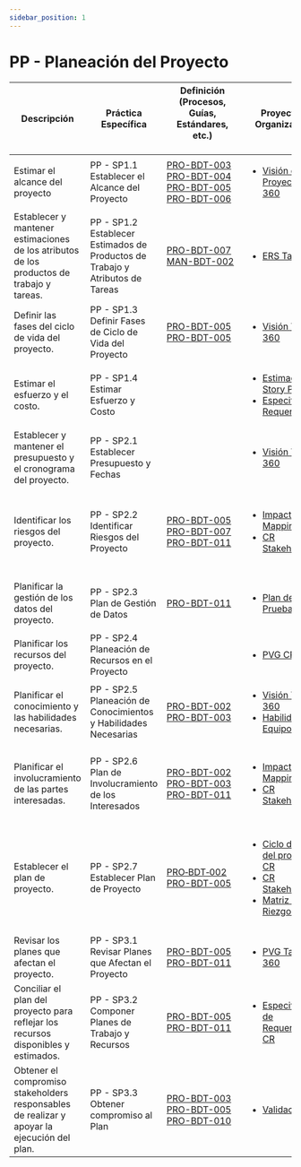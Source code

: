 ```yaml
---
sidebar_position: 1
---
```


# PP - Planeación del Proyecto

| Descripción| Práctica Específica | Definición (Procesos, Guías, Estándares, etc.) 　　　　　　　　| Proyecto CR Organizacional | Proyecto Zeitgeist | Proyecto Departamental |
| ---------- | ------------------- | ---------------------------------------------- | -------------------------- | ------------------ | ---------------------- |
| Estimar el alcance del proyecto | PP - SP1.1 Establecer el Alcance del Proyecto | [PRO-BDT-003](https://black-dot-2024.github.io/docs/procesos/pro-bdt-003)<br/>[PRO-BDT-004](https://black-dot-2024.github.io/docs/procesos/pro-bdt-004)<br/>[PRO-BDT-005](https://black-dot-2024.github.io/docs/procesos/pro-bdt-005)<br/>[PRO-BDT-006](https://black-dot-2024.github.io/docs/procesos/pro-bdt-006) |<ul><li>[Visión del Proyecto Talent 360](https://black-dot-2024.github.io/docs/cr/vision-proyecto-cr)</li></ul>|<ul><li>[Visión del Proyecto Link Bridge](https://black-dot-2024.github.io/docs/zeitgeist/vision-proyecto-ZG)</li></ul>||
| Establecer y mantener estimaciones de los atributos de los productos de trabajo y tareas. | PP - SP1.2 Establecer Estimados de Productos de Trabajo y Atributos de Tareas | [PRO-BDT-007](https://black-dot-2024.github.io/docs/procesos/pro-bdt-007)<br/>[MAN-BDT-002](https://black-dot-2024.github.io/docs/manuales/man-bdt-002)|<ul><li>[ERS Talent 360](https://docs.google.com/document/d/1hI8OAU9Ew45tZoit4cKFguI77ariTvotBL8Udo071mU/edit?usp=sharing)</li></ul>|<ul><li>[ERS Link Bridge](https://docs.google.com/document/d/1j7CtRqzuAebw2_GAww44feldwdizBmAH_09C2hNYo3M/edit?usp=sharing)</li></ul>||
| Definir las fases del ciclo de vida del proyecto.| PP - SP1.3 Definir Fases de Ciclo de Vida del Proyecto | [PRO-BDT-005](https://black-dot-2024.github.io/docs/procesos/pro-bdt-005)<br/>[PRO-BDT-005](https://black-dot-2024.github.io/docs/procesos/pro-bdt-005)| <ul><li>[Visión Talent 360](https://black-dot-2024.github.io/docs/cr/vision-proyecto-cr)</li></ul> | <ul><li>[Visión Link Bridge](https://black-dot-2024.github.io/docs/zeitgeist/vision-proyecto-ZG)</li></ul>||
| Estimar el esfuerzo y el costo. | PP - SP1.4 Estimar Esfuerzo y Costo || <ul><li>[Estimación Story Points](https://docs.google.com/spreadsheets/d/1lNOVNnsdsVJek45aO1toTt4Lu7ilCMPdROHOZuUJelY/edit?usp=sharing)</li><li>[Especificación Requerimientos](https://docs.google.com/document/d/1hI8OAU9Ew45tZoit4cKFguI77ariTvotBL8Udo071mU/edit)</li></ul> | <ul><li>[PVG Zeitgeist](https://docs.google.com/spreadsheets/d/1OztJ9xOr7IbeKYa5hAtZXQzR3f2LZphNfgC23aanGpI/edit?usp=sharing)</li><li>[Especificación Requerimientos](https://docs.google.com/document/d/1j7CtRqzuAebw2_GAww44feldwdizBmAH_09C2hNYo3M/edit)</li></ul> |<ul><li>[WBS Requerimientos](https://drive.google.com/file/d/19dlRblWGMko3MZnHVwAu8GvEydhHw7jE/view?usp=sharing)</li></ul>|
| Establecer y mantener el presupuesto y el cronograma del proyecto.| PP - SP2.1 Establecer Presupuesto y Fechas|| <ul><li>[Visión Talent 360](https://black-dot-2024.github.io/docs/cr/vision-proyecto-cr)</li></ul>| <ul><li>[Visión Link Bridge](https://black-dot-2024.github.io/docs/zeitgeist/vision-proyecto-ZG)</li></ul> ||
| Identificar los riesgos del proyecto. | PP - SP2.2 Identificar Riesgos del Proyecto | [PRO-BDT-005](https://black-dot-2024.github.io/docs/procesos/pro-bdt-005) <br/> [PRO-BDT-007](https://black-dot-2024.github.io/docs/procesos/pro-bdt-007) <br/> [PRO-BDT-011](https://black-dot-2024.github.io/docs/procesos/pro-bdt-011) | <ul><li>[Impact Mapping CR](https://black-dot-2024.github.io/docs/cr/impact-mapping-cr)</li><li>[CR Stakeholders](https://docs.google.com/document/d/1c7AzYO2hQCxZQMXD4Bfwz73qaXVOJwEkK4c9Ygz26uM/edit)</li></ul> | <ul><li>[Impact Mapping Zeitgeist](https://black-dot-2024.github.io/docs/zeitgeist/imapactMappingZG)</li><li>[Zeitgeist Stakeholders](https://docs.google.com/document/d/11KUq2jnFcGP4bKWNqkbjDMYhRN4lzizSk9CkV7-4wrI/edit#heading=h.ucljcz1ubte8)</li><li>[Plan de riesgo](https://docs.google.com/document/d/12so_aS0lc8S0RLFQ93WE19WfS5P1stKc-y-GkQZwHY8/edit#heading=h.egtxurfjw21d)</li></ul> |<ul><li>[Matriz de Riesgos](https://docs.google.com/spreadsheets/d/1qlkNWrnsY4GdnN6vlMMmOpeQMdMY4EydTHZ9DmPvUGE/edit#gid=1756945596)</li></ul> |
| Planificar la gestión de los datos del proyecto. | PP - SP2.3 Plan de Gestión de Datos | [PRO-BDT-011](https://black-dot-2024.github.io/docs/procesos/pro-bdt-011) | <ul><li>[Plan de Pruebas CR](https://black-dot-2024.github.io/docs/cr/cr-testplan)</li></ul> | <ul><li>[Plan de Pruebas Zeitgeist](https://black-dot-2024.github.io/docs/cr/cr-testplan)</li></ul>||
| Planificar los recursos del proyecto.| PP - SP2.4 Planeación de Recursos en el Proyecto||<ul><li>[PVG CR](https://docs.google.com/spreadsheets/d/1kiBQCcPcqluBKBqYi6STs0X060MW_dJF2m0mq-jRBKk/edit#gid=509034718)</li></ul>|<ul><li>[PVG Zeitgeist](https://docs.google.com/spreadsheets/d/1OztJ9xOr7IbeKYa5hAtZXQzR3f2LZphNfgC23aanGpI/edit#gid=0)</li></ul>|<ul><li>[WBS Requerimientos](https://drive.google.com/file/d/19dlRblWGMko3MZnHVwAu8GvEydhHw7jE/view)</li></ul>|
| Planificar el conocimiento y las habilidades necesarias. | PP - SP2.5 Planeación de Conocimientos y Habilidades Necesarias | [PRO-BDT-002](https://black-dot-2024.github.io/docs/procesos/pro-bdt-002) <br/> [PRO-BDT-003](https://black-dot-2024.github.io/docs/procesos/pro-bdt-003) | <ul><li>[Visión Talent 360](https://black-dot-2024.github.io/docs/cr/vision-proyecto-cr)</li><li>[Habilidades del Equipo](https://docs.google.com/spreadsheets/d/1I4VOj09aVSU3XO66GxQoq2E3B4ZLRGpBn8LZamw1w2s/edit#gid=0)</li></ul> | <ul><li>[Visión Link Bridge](https://black-dot-2024.github.io/docs/zeitgeist/vision-proyecto-ZG)</li></ul> ||
| Planificar el involucramiento de las partes interesadas.| PP - SP2.6 Plan de Involucramiento de los Interesados | [PRO-BDT-002](https://black-dot-2024.github.io/docs/procesos/pro-bdt-002) <br/> [PRO-BDT-003](https://black-dot-2024.github.io/docs/procesos/pro-bdt-003) <br/> [PRO-BDT-011](https://black-dot-2024.github.io/docs/procesos/pro-bdt-011) | <ul><li>[Impact Mapping CR](https://black-dot-2024.github.io/docs/cr/impact-mapping-cr)</li><li>[CR Stakeholders](https://docs.google.com/document/d/1c7AzYO2hQCxZQMXD4Bfwz73qaXVOJwEkK4c9Ygz26uM/edit)</li></ul> | <ul><li>[Impact Mapping Zeitgeist](https://black-dot-2024.github.io/docs/zeitgeist/imapactMappingZG)</li><li>[Zeitgeist Stakeholders](https://docs.google.com/document/d/11KUq2jnFcGP4bKWNqkbjDMYhRN4lzizSk9CkV7-4wrI/edit#heading=h.ucljcz1ubte8)</li></ul>||
| Establecer el plan de proyecto.| PP - SP2.7 Establecer Plan de Proyecto | [PRO‐BDT‐002](https://black-dot-2024.github.io/docs/procesos/pro-bdt-002) <br/> [PRO-BDT-005](https://black-dot-2024.github.io/docs/procesos/pro-bdt-005) | <ul><li>[Ciclo de vida del proyecto CR](https://black-dot-2024.github.io/docs/cr/vision-proyecto-cr)</li><li>[CR Stakeholders](https://docs.google.com/document/d/1c7AzYO2hQCxZQMXD4Bfwz73qaXVOJwEkK4c9Ygz26uM/edit?usp=sharing)</li><li>[Matriz de Riezgo CR](https://docs.google.com/spreadsheets/d/1qlkNWrnsY4GdnN6vlMMmOpeQMdMY4EydTHZ9DmPvUGE/edit#gid=165537897)</li></ul> | <ul><li>[Ciclo de vida del proyecto Zeitgeist](https://black-dot-2024.github.io/docs/zeitgeist/vision-proyecto-ZG)</li><li>[Zeitgeist Stakeholders](https://docs.google.com/document/d/11KUq2jnFcGP4bKWNqkbjDMYhRN4lzizSk9CkV7-4wrI/edit#heading=h.ucljcz1ubte8)</li><li>[Matriz de Riezgo Zeitgeist](https://docs.google.com/spreadsheets/d/1qlkNWrnsY4GdnN6vlMMmOpeQMdMY4EydTHZ9DmPvUGE/edit#gid=1358524966)</li></ul> |<ul><li>[Calendario](https://drive.google.com/file/d/1ikBr0OLpSEzDjPK3UGnMT955Bj8-b35-/view?usp=drive_link)</li><li>[Plan de Riezgo departamental](https://docs.google.com/spreadsheets/d/1qlkNWrnsY4GdnN6vlMMmOpeQMdMY4EydTHZ9DmPvUGE/edit?usp=sharing)</li><li>[Roles y Equipos](https://docs.google.com/document/d/1tlbDcuQIOfY-GX4pMjSCPiO6b4ugBuKCzLb8wETHmSQ/edit?usp=sharing)</li></ul>|
| Revisar los planes que afectan el proyecto.| PP - SP3.1 Revisar Planes que Afectan el Proyecto | [PRO-BDT-005](https://black-dot-2024.github.io/docs/procesos/pro-bdt-005) <br/> [PRO-BDT-011](https://black-dot-2024.github.io/docs/procesos/pro-bdt-011) |<ul><li>[PVG Talent 360](https://docs.google.com/spreadsheets/d/1kiBQCcPcqluBKBqYi6STs0X060MW_dJF2m0mq-jRBKk/edit?usp=sharing)</li></ul>|<ul><li>[PVG Link Bridge](https://docs.google.com/spreadsheets/d/1OztJ9xOr7IbeKYa5hAtZXQzR3f2LZphNfgC23aanGpI/edit?usp=sharing)</li></ul>||
| Conciliar el plan del proyecto para reflejar los recursos disponibles y estimados. | PP - SP3.2 Componer Planes de Trabajo y Recursos | [PRO-BDT-005](https://black-dot-2024.github.io/docs/procesos/pro-bdt-005) <br/> [PRO-BDT-011](https://black-dot-2024.github.io/docs/procesos/pro-bdt-011) | <ul><li>[Especificación de Requerimientos CR](https://docs.google.com/document/d/1hI8OAU9Ew45tZoit4cKFguI77ariTvotBL8Udo071mU/edit?usp=sharing)</li></ul> | <ul><li>[Especificación de Requerimientos Zeitgeist](https://docs.google.com/document/d/1j7CtRqzuAebw2_GAww44feldwdizBmAH_09C2hNYo3M/edit?usp=sharing)</li></ul>| <ul><li>[Calendario](https://drive.google.com/file/d/1ikBr0OLpSEzDjPK3UGnMT955Bj8-b35-/view?usp=drive_link)</li></ul>|
| Obtener el compromiso stakeholders responsables de realizar y apoyar la ejecución del plan. | PP - SP3.3 Obtener compromiso al Plan | [PRO-BDT-003](https://black-dot-2024.github.io/docs/procesos/pro-bdt-003) <br/> [PRO-BDT-005](https://black-dot-2024.github.io/docs/procesos/pro-bdt-005) <br/> [PRO-BDT-010](https://black-dot-2024.github.io/docs/procesos/pro-bdt-010) |<ul><li>[Validación ERS](https://drive.google.com/file/d/1pDwj4oS4DWjLhVLKJLxQTxxtE-ndokDA/view?usp=sharing)</li></ul>|<ul><li>[Validación ERS](https://drive.google.com/file/d/10eH3gN3OwSiRQYzBPNAKn6Sl8hPjIlQZ/view?usp=sharing)</li></ul> | <ul><li>[Compromisos](https://drive.google.com/file/d/18sDbOjY9oixVZ-0ca1mg6KaUA4NpoVwC/view?usp=sharing) </li></ul>|
